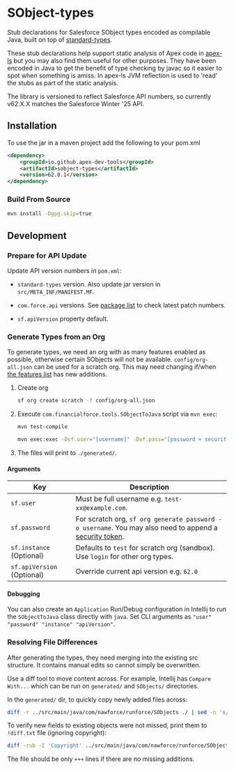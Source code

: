 # SObject-types

Stub declarations for Salesforce SObject types encoded as compilable Java, built on top of [standard-types](https://github.com/apex-dev-tools/standard-types).

These stub declarations help support static analysis of Apex code in [apex-ls](https://github.com/apex-dev-tools/apex-ls) but you may also find them useful for other purposes. They have been encoded in Java to get the benefit of type checking by javac so it easier to spot when something is amiss. In apex-ls JVM reflection is used to 'read' the stubs as part of the static analysis.

The library is versioned to reflect Salesforce API numbers, so currently v62.X.X matches the Salesforce Winter '25 API.

## Installation

To use the jar in a maven project add the following to your pom.xml

```xml
<dependency>
    <groupId>io.github.apex-dev-tools</groupId>
    <artifactId>sobject-types</artifactId>
    <version>62.0.1</version>
</dependency>
```

### Build From Source

```sh
mvn install -Dgpg.skip=true
```

## Development

### Prepare for API Update

Update API version numbers in `pom.xml`:

* `standard-types` version. Also update jar version in `src/META_INF/MANIFEST.MF`.

* `com.force.api` versions. See [package list](https://mvnrepository.com/search?q=com.force.api) to check latest patch numbers.

* `sf.apiVersion` property default.

### Generate Types from an Org

To generate types, we need an org with as many features enabled as possible, otherwise certain SObjects will not be available. `config/org-all.json` can be used for a scratch org. This may need changing if/when [the features list](https://developer.salesforce.com/docs/atlas.en-us.sfdx_dev.meta/sfdx_dev/sfdx_dev_scratch_orgs_def_file_config_values.htm) has new additions.

1. Create org

    ```sh
    sf org create scratch -f config/org-all.json
    ```

1. Execute `com.financialforce.tools.SObjectToJava` script via `mvn exec`:

    ```sh
    mvn test-compile
    ```

    ```sh
    mvn exec:exec -Dsf.user="[username]" -Dsf.pass="[password + security token]"
    ```

1. The files will print to `./generated/`.

#### Arguments

| Key | Description |
| --- | --- |
| `sf.user` | Must be full username e.g. `test-xx@example.com`. |
| `sf.password` | For scratch org, `sf org generate password -o username`. You may also need to append a [security token](https://help.salesforce.com/s/articleView?id=xcloud.user_security_token.htm). |
| `sf.instance` (Optional) | Defaults to `test` for scratch org (sandbox). Use `login` for other org types. |
| `sf.apiVersion` (Optional) | Override current api version e.g. `62.0` |

#### Debugging

You can also create an `Application` Run/Debug configuration in Intellij to run the `SObjectToJava` class directly with `java`. Set CLI arguments as `"user" "password" "instance" "apiVersion"`.

### Resolving File Differences

After generating the types, they need merging into the existing src structure. It contains manual edits so cannot simply be overwritten.

Use a diff tool to move content across. For example, Intellij has `Compare With...` which can be run on `generated/` and `SObjects/` directories.

In the `generated/` dir, to quickly copy newly added files across:

```sh
diff -r ../src/main/java/com/nawforce/runforce/SObjects ./ | sed -n 's/Only in \.\/\{0,1\}: \(.*\)/\1/p' | xargs -I {} cp {} ../src/main/java/com/nawforce/runforce/SObjects
```

To verify new fields to existing objects were not missed, print them to `!diff.txt` file (ignoring copyright):

```sh
diff -rub -I 'Copyright' ../src/main/java/com/nawforce/runforce/SObjects ./ | grep -E "^\+.[^\*]" | grep -v '+++ b/' > '!diff.txt'
```

The file should be only `+++` lines if there are no missing additions.
